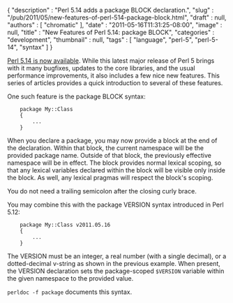 {
   "description" : "Perl 5.14 adds a package BLOCK declaration.",
   "slug" : "/pub/2011/05/new-features-of-perl-514-package-block.html",
   "draft" : null,
   "authors" : [
      "chromatic"
   ],
   "date" : "2011-05-16T11:31:25-08:00",
   "image" : null,
   "title" : "New Features of Perl 5.14: package BLOCK",
   "categories" : "development",
   "thumbnail" : null,
   "tags" : [
      "language",
      "perl-5",
      "perl-5-14",
      "syntax"
   ]
}



[Perl 5.14 is now available](http://news.perlfoundation.org/2011/05/perl-514.html). While this latest major release of Perl 5 brings with it many bugfixes, updates to the core libraries, and the usual performance improvements, it also includes a few nice new features. This series of articles provides a quick introduction to several of these features.

One such feature is the package BLOCK syntax:

        package My::Class
        {
            ...
        }

When you declare a package, you may now provide a block at the end of the declaration. Within that block, the current namespace will be the provided package name. Outside of that block, the previously effective namespace will be in effect. The block provides normal lexical scoping, so that any lexical variables declared within the block will be visible only inside the block. As well, any lexical pragmas will respect the block's scoping.

You do not need a trailing semicolon after the closing curly brace.

You may combine this with the package VERSION syntax introduced in Perl 5.12:

        package My::Class v2011.05.16
        {
            ...
        }

The VERSION must be an integer, a real number (with a single decimal), or a dotted-decimal v-string as shown in the previous example. When present, the VERSION declaration sets the package-scoped `$VERSION` variable within the given namespace to the provided value.

`perldoc -f package` documents this syntax.
